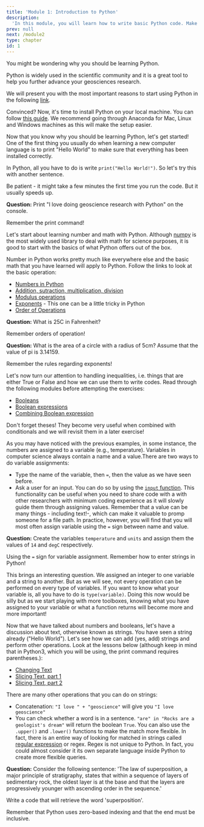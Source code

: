 ```yaml
---
title: 'Module 1: Introduction to Python'
description:
  'In this module, you will learn how to write basic Python code. Make sure that you go through the material provided before attempting the exercises. You have two solutions to attempt the exercise (1) Write directly into the console and click `run code`. You will be told whether your get the correct number. If stuck, you can ask for a hint or show the solution. Note that the first time you do this, a cloud server will be set up and it may take some time. Also do not navigate away from the code block (e.g., by opening another exercise) as this will stop the execution. (2) Attempt this on your local machine and use the Show solution tab to verify that you did the exercise correctly.'
prev: null
next: /module2
type: chapter
id: 1
---
```

<exercise id="1" title="Why Python?">

You might be wondering why you should be learning Python.

Python is widely used in the scientific community and it is a great tool to help you further advance your geosciences research.

We will present you with the most important reasons to start using Python in the following [link](https://foundations.projectpythia.org/foundations/why-python.html).

Convinced? Now, it's time to install Python on your local machine. You can follow [this guide](https://www.datacamp.com/blog/how-to-install-python). We recommend going through Anaconda for Mac, Linux and Windows machines as this will make the setup easier. 


</exercise>


<exercise id="2" title = "Getting Started with Python">

Now that you know why you should be learning Python, let's get started! One of the first thing you usually do when learning a new computer language is to print "Hello World" to make sure that everything has been installed correctly. 

In Python, all you have to do is write `print("Hello World!")`. So let's try this with another sentence. 

Be patient - it might take a few minutes the first time you run the code. But it usually speeds up.

**Question:** Print "I love doing geoscience research with Python" on the console.

<codeblock id="01_01">

Remember the print command!

</codeblock>

</exercise>

<exercise id="3" title="Numbers">

Let's start about learning number and math with Python. Although [numpy](https://numpy.org) is the most widely used library to deal with math for science purposes, it is good to start with the basics of what Python offers out of the box.

Number in Python works pretty much like everywhere else and the basic math that you have learned will apply to Python. Follow the links to look at the basic operation:

* [Numbers in Python](https://docs.trinket.io/getting-started-with-python#/numbers/numbers-in-python)
* [Addition, sutraction, multiplication, division](https://docs.trinket.io/getting-started-with-python#/numbers/addition-subtraction-multiplication-division)
* [Modulus operations](https://docs.trinket.io/getting-started-with-python#/numbers/mods)
* [Exponents](https://docs.trinket.io/getting-started-with-python#/numbers/exponents) - This one can be a little tricky in Python
* [Order of Operations](https://docs.trinket.io/getting-started-with-python#/numbers/order-of-operations)

**Question:** What is 25C in Fahrenheit?

<codeblock id="01_02">

Remember orders of operation!

</codeblock>

**Question:** What is the area of a circle with a radius of 5cm? Assume that the value of pi is 3.14159.

<codeblock id="01_03">

Remember the rules regarding exponents!

</codeblock>

</exercise>

<exercise id="4" title="Logic">

Let's now turn our attention to handling inequalities, i.e. things that are either True or False and how we can use them to write codes. Read through the following modules before attempting the exercises:

* [Booleans](https://docs.trinket.io/getting-started-with-python#/logic/booleans)
* [Boolean expressions](https://docs.trinket.io/getting-started-with-python#/logic/boolean-expressions)
* [Combining Boolean expression](https://docs.trinket.io/getting-started-with-python#/logic/combining-boolean-expressions)

Don't forget theses! They become very useful when combined with conditionals and we will revisit them in a later exercise!

</exercise>

<exercise id="5" title="Variables">

As you may have noticed with the previous examples, in some instance, the numbers are assigned to a variable (e.g., temperature). Variables in computer science always contain a name and a value.There are two ways to do variable assignments:

* Type the name of the variable, then `=`, then the value as we have seen before.
* Ask a user for an input. You can do so by using the [`input` function](https://www.geeksforgeeks.org/taking-input-in-python/). This functionality can be useful when you need to share code with a with other researchers with minimum coding experience as it will slowly guide them through assigning values. Remember that a value can be many things - including text!-, which can make it valuable to promp someone for a file path. In practice, however, you will find that you will most often assign variable using the `=` sign between name and value. 

**Question:** Create the variables `temperature` and `units` and assign them the values of `14` and `degC` respectively. 

<codeblock id="01_04">

Using the `=` sign for variable assignment. Remember how to enter strings in Python!

</codeblock>

This brings an interesting question. We assigned an integer to one variable and a string to another. But as we will see, not every operation can be performed on every type of variables. If you want to know what your variable is, all you have to do is `type(variable)`. Doing this now would be silly but as we start playing with more toolboxes, knowing what you have assigned to your variable or what a function returns will become more and more important! 

</exercise>

<exercise id="6" title="Words and Letters">

Now that we have talked about numbers and booleans, let's have a discussion about text, otherwise known as strings. You have seen a string already ("Hello World"). Let's see how we can add (yes, add) strings and perform other operations. Look at the lessons below (although keep in mind that in Python3, which you will be using, the print command requires parentheses.):

* [Changing Text](https://docs.trinket.io/getting-started-with-python#/changing-text/changing-text)
* [Slicing Text, part 1](https://docs.trinket.io/getting-started-with-python#/changing-text/slicing-text-part-1)
* [Slicing Text, part 2](https://docs.trinket.io/getting-started-with-python#/changing-text/slicing-text-part-1)

There are many other operations that you can do on strings:
* Concatenation: `"I love " + "geoscience"` will give you `"I love geoscience"`
* You can check whether a word is in a sentence. `"are" in "Rocks are a geologist's dream"` will return the boolean `True`. You can also use the `.upper()` and `.lower()` functions to make the match more flexible. In fact, there is an entire way of looking for matched in strings called [regular expression](https://en.wikipedia.org/wiki/Regular_expression) or regex. Regex is not unique to Python. In fact, you could almost consider it its own separate language inside Python to create more flexible queries. 

**Question:** Consider the following sentence: 'The law of superposition, a major principle of stratigraphy, states that within a sequence of layers of sedimentary rock, the oldest layer is at the base and that the layers are progressively younger with ascending order in the sequence.'

Write a code that will retrieve the word 'superposition'.

<codeblock id="01_05">

Remember that Python uses zero-based indexing and that the end must be inclusive.  

</codeblock>

</exercise>